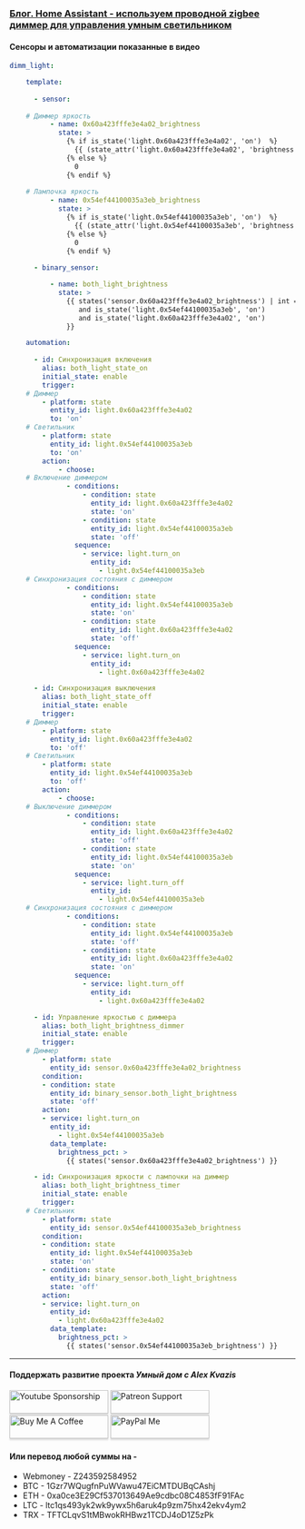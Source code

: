 ### [Блог. Home Assistant - используем проводной zigbee диммер для управления умным светильником](https://youtu.be/tniWxwntQbM)

#### Сенсоры и автоматизации показанные в видео

```yaml
dimm_light:

    template:
     
      - sensor:
      
    # Диммер яркость
          - name: 0x60a423fffe3e4a02_brightness
            state: >
              {% if is_state('light.0x60a423fffe3e4a02', 'on')  %}
                {{ (state_attr('light.0x60a423fffe3e4a02', 'brightness') / 2.55 ) | float |round(0)}}
              {% else %}
                0
              {% endif %}
            
    # Лампочка яркость            
          - name: 0x54ef44100035a3eb_brightness
            state: >
              {% if is_state('light.0x54ef44100035a3eb', 'on')  %}
                {{ (state_attr('light.0x54ef44100035a3eb', 'brightness') / 2.55 ) | float |round(0)}}
              {% else %}
                0
              {% endif %}
              
      - binary_sensor:

          - name: both_light_brightness
            state: >
              {{ states('sensor.0x60a423fffe3e4a02_brightness') | int == states('sensor.0x54ef44100035a3eb_brightness') | int
                 and is_state('light.0x54ef44100035a3eb', 'on')
                 and is_state('light.0x60a423fffe3e4a02', 'on')
              }}

    automation:
    
      - id: Синхронизация включения
        alias: both_light_state_on
        initial_state: enable
        trigger:
    # Диммер
        - platform: state
          entity_id: light.0x60a423fffe3e4a02
          to: 'on'
    # Светильник
        - platform: state
          entity_id: light.0x54ef44100035a3eb
          to: 'on'
        action:
            - choose:
    # Включение диммером
              - conditions:
                  - condition: state
                    entity_id: light.0x60a423fffe3e4a02
                    state: 'on'
                  - condition: state
                    entity_id: light.0x54ef44100035a3eb
                    state: 'off'
                sequence:
                  - service: light.turn_on
                    entity_id:
                      - light.0x54ef44100035a3eb
    # Синхронизация состояния с диммером
              - conditions:
                  - condition: state
                    entity_id: light.0x54ef44100035a3eb
                    state: 'on'
                  - condition: state
                    entity_id: light.0x60a423fffe3e4a02
                    state: 'off'
                sequence:
                  - service: light.turn_on
                    entity_id:
                      - light.0x60a423fffe3e4a02

      - id: Синхронизация выключения
        alias: both_light_state_off
        initial_state: enable
        trigger:
    # Диммер
        - platform: state
          entity_id: light.0x60a423fffe3e4a02
          to: 'off'
    # Светильник
        - platform: state
          entity_id: light.0x54ef44100035a3eb
          to: 'off'
        action:
            - choose:
    # Выключение диммером
              - conditions:
                  - condition: state
                    entity_id: light.0x60a423fffe3e4a02
                    state: 'off'
                  - condition: state
                    entity_id: light.0x54ef44100035a3eb
                    state: 'on'
                sequence:
                  - service: light.turn_off
                    entity_id:
                      - light.0x54ef44100035a3eb
    # Синхронизация состояния с диммером
              - conditions:
                  - condition: state
                    entity_id: light.0x54ef44100035a3eb
                    state: 'off'
                  - condition: state
                    entity_id: light.0x60a423fffe3e4a02
                    state: 'on'
                sequence:
                  - service: light.turn_off
                    entity_id:
                      - light.0x60a423fffe3e4a02

      - id: Управление яркостью с диммера
        alias: both_light_brightness_dimmer
        initial_state: enable
        trigger:
    # Диммер
        - platform: state
          entity_id: sensor.0x60a423fffe3e4a02_brightness
        condition:
        - condition: state
          entity_id: binary_sensor.both_light_brightness
          state: 'off'
        action:
        - service: light.turn_on
          entity_id:
            - light.0x54ef44100035a3eb
          data_template:
            brightness_pct: > 
              {{ states('sensor.0x60a423fffe3e4a02_brightness') }} 

      - id: Синхронизация яркости c лампочки на диммер
        alias: both_light_brightness_timer
        initial_state: enable
        trigger:
    # Светильник
        - platform: state
          entity_id: sensor.0x54ef44100035a3eb_brightness
        condition:
        - condition: state
          entity_id: light.0x54ef44100035a3eb
          state: 'on'
        - condition: state
          entity_id: binary_sensor.both_light_brightness
          state: 'off'
        action:
        - service: light.turn_on
          entity_id:
            - light.0x60a423fffe3e4a02
          data_template:
            brightness_pct: > 
              {{ states('sensor.0x54ef44100035a3eb_brightness') }} 

```

____
#### Поддержать развитие проекта *Умный дом с Alex Kvazis*    
<a href="https://www.youtube.com/channel/UCcq9onYHbs6go3kDpfBoqhg/join" target="_blank"><img src="https://raw.githubusercontent.com/kvazis/training/master/lessons/img/youtube.png" alt="Youtube Sponsorship" style="height: 41px !important;width: 174px !important;box-shadow: 0px 3px 2px 0px rgba(190, 190, 190, 0.5) !important;-webkit-box-shadow: 0px 3px 2px 0px rgba(190, 190, 190, 0.5) !important;" ></a>
<a href="https://www.patreon.com/alex_kvazis" target="_blank"><img src="https://raw.githubusercontent.com/kvazis/training/master/lessons/img/patreon-button.png" alt="Patreon Support" style="height: 41px !important;width: 174px !important;box-shadow: 0px 3px 2px 0px rgba(190, 190, 190, 0.5) !important;-webkit-box-shadow: 0px 3px 2px 0px rgba(190, 190, 190, 0.5) !important;" ></a>
<a href="https://www.buymeacoffee.com/greatkvazis" target="_blank"><img src="https://raw.githubusercontent.com/kvazis/training/master/lessons/img/buymeacoffee.png" alt="Buy Me A Coffee" style="height: 41px !important;width: 174px !important;box-shadow: 0px 3px 2px 0px rgba(190, 190, 190, 0.5) !important;-webkit-box-shadow: 0px 3px 2px 0px rgba(190, 190, 190, 0.5) !important;" ></a>
<a href="https://www.paypal.com/paypalme/greatkvazis" target="_blank"><img src="https://raw.githubusercontent.com/kvazis/training/master/lessons/img/paypal.png" alt="PayPal Me" style="height: 41px !important;width: 174px !important;box-shadow: 0px 3px 2px 0px rgba(190, 190, 190, 0.5) !important;-webkit-box-shadow: 0px 3px 2px 0px rgba(190, 190, 190, 0.5) !important;" ></a>

#### Или перевод любой суммы на -     
* Webmoney - Z243592584952
* BTC - 1Gzr7WQugfnPuWVawu47EiCMTDUBqCAshj
* ETH - 0xa0ce3E29Cf537013649Ae9cdbc08C4853fF91FAc
* LTC - ltc1qs493yk2wk9ywx5h6aruk4p9zm75hx42ekv4ym2
* TRX - TFTCLqvS1tMBwokRHBwz1TCDJ4oD1Z5zPk